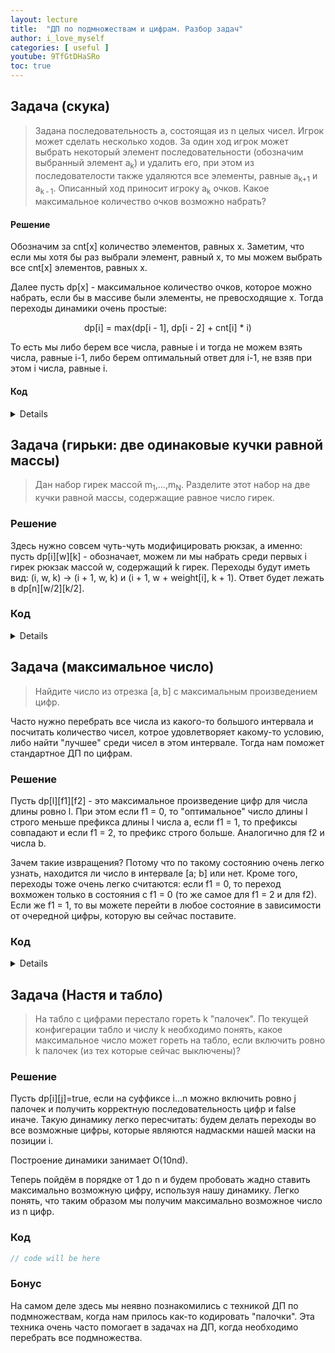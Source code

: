 ```yaml
---
layout: lecture
title:  "ДП по подмножествам и цифрам. Разбор задач"
author: i_love_myself
categories: [ useful ]
youtube: 9TfGtDHaSRo
toc: true
---
```


## Задача (скука)

> Задана последовательность a, состоящая из n целых чисел. Игрок может сделать несколько ходов. За один ход игрок может выбрать некоторый элемент последовательности (обозначим выбранный элемент a<sub>k</sub>) и удалить его, при этом из последователости также удаляются все элементы, равные a<sub>k+1</sub> и a<sub>k - 1</sub>. Описанный ход приносит игроку a<sub>k</sub> очков. Какое максимальное количество очков возможно набрать?

#### Решение

Обозначим за cnt[x] количество элементов, равных x. Заметим, что если мы хотя бы раз выбрали элемент, равный x, то мы можем выбрать все cnt[x] элементов, равных x.

Далее пусть dp[x] - максимальное количество очков, которое можно набрать, если бы в массиве были элементы, не превосходящие x. Тогда переходы динамики очень простые:

<p align="center"> dp[i] = max(dp[i - 1], dp[i - 2] + cnt[i] * i) </p>

То есть мы либо берем все числа, равные i и тогда не можем взять числа, равные i-1, либо берем оптимальный ответ для i-1, не взяв при этом i числа, равные i.

#### Код

<details markdown="1">

```cpp
#include <iostream>
#include <algorithm>
#include <vector>

using namespace std;

const int N = 1e5 + 1;

int main() {
    int n;
    cin >> n;
    vector<int> cnt(N);
    for (int i = 0; i < n; ++i) {
        int x;
        cin >> x;
        cnt[x]++;
    }
    vector<long long> dp(N);
    dp[0] = 0;
    for (int i = 1; i < N; ++i) {
        dp[i] = max(dp[i - 1], cnt[i] * 1LL * i + (i == 1 ? 0 : dp[i - 2]));
    }
    cout << max(dp[N - 1], dp[N - 2]);
}
```
</details>

## Задача (гирьки: две одинаковые кучки равной массы)

> Дан набор гирек массой m<sub>1</sub>,…,m<sub>N</sub>. Разделите этот набор на две кучки равной массы, содержащие равное число гирек.

### Решение

Здесь нужно совсем чуть-чуть модифицировать рюкзак, а именно: пусть dp[i][w][k] - обозначает, можем ли мы набрать среди первых i гирек рюкзак массой w, содержащий k гирек. Переходы будут иметь вид: (i, w, k) -> (i + 1, w, k) и (i + 1, w + weight[i], k + 1). Ответ будет лежать в dp[n][w/2][k/2].

### Код

<details markdown="1">

```cpp
#include <iostream>
#include <vector>

using namespace std;

const int N = 100;
const int A = 100;
bool dp[N + 1][N * A][N + 1];

int main() {
    int n;
    cin >> n;
    vector<int> a(n);
    int sum_w = 0;
    for (int& x : a) {
        cin >> x;
        sum_w += x;
    }

    if (n % 2 || sum_w % 2) {
        cout << -1;
        return 0;
    }

    dp[0][0][0] = true;
    for (int i = 0; i < n; ++i) {
        for (int w = 0; w < n * A; ++w) {
            for (int j = 0; j <= i; ++j) {
                // dp[i][w][j] -> dp[i + 1][w][j], dp[i + 1][w + a[i]][j + 1]
                dp[i + 1][w][j] |= dp[i][w][j];
                dp[i + 1][w + a[i]][j + 1] |= dp[i][w][j];
            }
        }
    }

    if (!dp[n][sum_w / 2][n / 2]) {
        cout << -1;
        return 0;
    }

    int cur_w = sum_w / 2;
    int cur_k = n / 2;
    int i = n;

    vector<int> ans1, ans2;
    while (i > 0) {
        if (!dp[i - 1][cur_w][cur_k]) { // dp[i][cur_w][cur_k]
            ans1.push_back(i);
            cur_w -= a[i - 1];
            cur_k--;
        }
        else {
            ans2.push_back(i);
        }
        i--;
    }

    for (int x : ans1)
        cout << x << ' ';
    cout << '\n';
    for (int x : ans2)
        cout << x << ' ';
}
```
</details>

## Задача (максимальное число)

> Найдите число из отрезка [a, b] с максимальным произведением цифр.

Часто нужно перебрать все числа из какого-то большого интервала и посчитать количество чисел, котрое удовлетворяет какому-то условию, либо найти "лучшее" среди чисел в этом интервале. Тогда нам поможет стандартное ДП по цифрам.

### Решение

Пусть dp[l][f1][f2] - это максимальное произведение цифр для числа длины ровно l. При этом если f1 = 0, то "оптимальное" число длины l строго меньше префикса длины l числа a, если f1 = 1, то префиксы совпадают и если f1 = 2, то префикс строго больше. Аналогично для f2 и числа b.

Зачем такие извращения? Потому что по такому состоянию очень легко узнать, находится ли число в интервале [a; b] или нет. Кроме того, переходы тоже очень легко считаются: если f1 = 0, то переход вохможен только в состояния с f1 = 0 (то же самое для f1 = 2 и для f2). Если же f1 = 1, то вы можете перейти в любое состояние в зависимости от очередной цифры, которую вы сейчас поставите.

### Код

<details markdown="1">

```cpp
#include <iostream>
#include <vector>
#include <string>
#include <cstring>

using namespace std;

const int N = 20;
long long dp[N + 1][3][3];
string opt[N + 1][3][3];

int get_nf(int f, int new_d, char sd) {
    sd -= '0';
    if (f == 0 || f == 2)
        return f;
    if (new_d < sd)
        return 0;
    if (new_d == sd)
        return 1;
    if (new_d > sd)
        return 2;
}

bool is_ok(int l, int lena, int lenb, int f1, int f2) {
    bool ok1 = (l == lena && (f1 == 2 || f1 == 1)) || l > lena; // x >= a
    bool ok2 = (l == lenb && (f2 == 1 || f2 == 0)) || l < lenb; // x <= b
    return ok1 && ok2;
}

int main() {
    long long a, b;
    cin >> a >> b;

    string sa = to_string(a), sb = to_string(b);
    int la = sa.size(), lb = sb.size();

    long long max_product = -1;
    string ans;
    memset(dp, -1, sizeof dp);
    dp[0][1][1] = 1;
    for (int l = 0; l < N; ++l) {
        for (int f1 = 0; f1 < 3; ++f1) {
            for (int f2 = 0; f2 < 3; ++f2) {
                if (dp[l][f1][f2] == -1)
                    continue;

                for (int d = 0; d <= 9; ++d) {
                    // dp[i][f1][f2] + d -> dp[i + 1][nf1][nf2]
                    int nf1 = get_nf(f1, d, l < la ? sa[l] : '0'), nf2 = get_nf(f2, d, l < lb ? sb[l] : '0');
                    if (dp[l + 1][nf1][nf2] <= dp[l][f1][f2] * d) {
                        dp[l + 1][nf1][nf2] = dp[l][f1][f2] * d;
                        opt[l + 1][nf1][nf2] = opt[l][f1][f2];
                        opt[l + 1][nf1][nf2].push_back('0' + d);
                    }

                    if (is_ok(l, la, lb, f1, f2)) {
                        if (max_product < dp[l][f1][f2]) {
                            max_product = dp[l][f1][f2];
                            ans = opt[l][f1][f2];
                        }
                    }
                }
            }
        }
    }

    cout << ans;
}
```
</details>

## Задача (Настя и табло)

> На табло с цифрами перестало гореть k "палочек". По текущей конфигерации табло и числу k необходимо понять, какое максимальное число может гореть на табло, если включить ровно k палочек (из тех которые сейчас выключены)?

### Решение

Пусть dp[i][j]=true, если на суффиксе i…n можно включить ровно j палочек и получить корректную последовательность цифр и false иначе. Такую динамику легко пересчитать: будем делать переходы во все возможные цифры, которые являются надмаскми нашей маски на позиции i.

Построение динамики занимает O(10nd).

Теперь пойдём в порядке от 1 до n и будем пробовать жадно ставить максимально возможную цифру, используя нашу динамику. Легко понять, что таким образом мы получим максимально возможное число из n цифр.

### Код

```cpp
// code will be here
```

### Бонус

На самом деле здесь мы неявно познакомились с техникой ДП по подмножествам, когда нам прилось как-то кодировать "палочки". Эта техника очень часто помогает в задачах на ДП, когда необходимо перебрать все подмножества.
